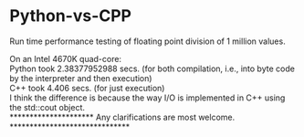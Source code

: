 # Python-vs-CPP

Run time performance testing of floating point division of 1 million values.

On an Intel 4670K quad-core:  
Python took 2.38377952988 secs. (for both compilation, i.e., into byte code by the interpreter and then execution)  
C++ took 4.406 secs. (for just execution)  
I think the difference is because the way I/O is implemented in C++ using the std::cout object.  
********************* Any clarifications are most welcome. ******************************

